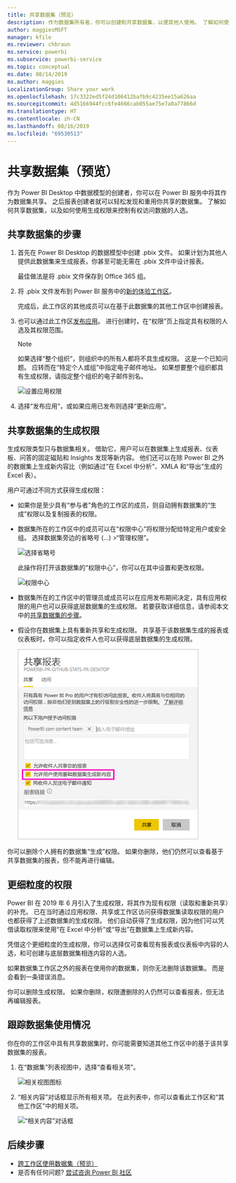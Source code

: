 ```yaml
---
title: 共享数据集（预览）
description: 作为数据集所有者，你可以创建和共享数据集，以便其他人使用。 了解如何使用生成权限来控制有权访问数据的人选。
author: maggiesMSFT
manager: kfile
ms.reviewer: chbraun
ms.service: powerbi
ms.subservice: powerbi-service
ms.topic: conceptual
ms.date: 08/14/2019
ms.author: maggies
LocalizationGroup: Share your work
ms.openlocfilehash: 17c3322ed5f24d106412bafb9c4235ee15a626aa
ms.sourcegitcommit: 4d5166944fcc6fe4666cab055ae75e7a0a77866d
ms.translationtype: HT
ms.contentlocale: zh-CN
ms.lasthandoff: 08/16/2019
ms.locfileid: "69530513"
---
```

# <a name="share-a-dataset-preview"></a>共享数据集（预览）

作为 Power BI Desktop 中数据模型的创建者，你可以在 Power BI 服务中将其作为数据集共享。 之后报表创建者就可以轻松发现和重用你共享的数据集。 了解如何共享数据集，以及如何使用生成权限来控制有权访问数据的人选。

## <a name="steps-to-sharing-your-dataset"></a>共享数据集的步骤

1. 首先在 Power BI Desktop 的数据模型中创建 .pbix 文件。 如果计划为其他人提供此数据集来生成报表，你甚至可能无需在 .pbix 文件中设计报表。

    最佳做法是将 .pbix 文件保存到 Office 365 组。

1. 将 .pbix 文件发布到 Power BI 服务中的[新的体验工作区](service-create-the-new-workspaces.md)。
    
    完成后，此工作区的其他成员可以在基于此数据集的其他工作区中创建报表。

1. 也可以通过此工作区[发布应用](service-create-distribute-apps.md)。 进行创建时，在“权限”页上指定具有权限的人选及其权限范围。

    > [!NOTE]
    > 如果选择“整个组织”，则组织中的所有人都将不具生成权限。 这是一个已知问题。 应转而在“特定个人或组”中指定电子邮件地址。  如果想要整个组织都具有生成权限，请指定整个组织的电子邮件别名。

    ![设置应用权限](media/service-datasets-build-permissions/power-bi-dataset-app-permissions.png)

1. 选择“发布应用”，或如果应用已发布则选择“更新应用”。

## <a name="build-permissions-for-shared-datasets"></a>共享数据集的生成权限

生成权限类型只与数据集相关。 借助它，用户可以在数据集上生成报表、仪表板、问答的固定磁贴和 Insights 发现等新内容。 他们还可以在除 Power BI 之外的数据集上生成新内容比（例如通过“在 Excel 中分析”、XMLA 和“导出”生成的 Excel 表）。

用户可通过不同方式获得生成权限：

- 如果你是至少具有“参与者”角色的工作区的成员，则自动拥有数据集的“生成”权限以及复制报表的权限。
 
- 数据集所在的工作区中的成员可以在“权限中心”将权限分配给特定用户或安全组。 选择数据集旁边的省略号 (...) >“管理权限”。

    ![选择省略号](media/service-datasets-build-permissions/power-bi-dataset-manage-permissions.png)

    此操作将打开该数据集的“权限中心”，你可以在其中设置和更改权限。

    ![权限中心](media/service-datasets-build-permissions/power-bi-dataset-permissions.png)

- 数据集所在的工作区中的管理员或成员可以在应用发布期间决定，具有应用权限的用户也可以获得底层数据集的生成权限。 若要获取详细信息，请参阅本文中的[共享数据集的步骤](#steps-to-sharing-your-dataset)。

- 假设你在数据集上具有重新共享和生成权限。 共享基于该数据集生成的报表或仪表板时，你可以指定收件人也可以获得底层数据集的生成权限。

    ![生成权限](media/service-datasets-build-permissions/power-bi-share-report-allow-users.png)

你可以删除个人拥有的数据集“生成”权限。 如果你删除，他们仍然可以查看基于共享数据集的报表，但不能再进行编辑。

## <a name="more-granular-permissions"></a>更细粒度的权限

Power BI 在 2019 年 6 月引入了生成权限，将其作为现有权限（读取和重新共享）的补充。 已在当时通过应用权限、共享或工作区访问获得数据集读取权限的用户也都获得了上述数据集的生成权限。 他们自动获得了生成权限，因为他们可以凭借读取权限来使用“在 Excel 中分析”或“导出”在数据集上生成新内容。

凭借这个更细粒度的生成权限，你可以选择仅可查看现有报表或仪表板中内容的人选，和可创建与底层数据集相连内容的人选。

如果数据集工作区之外的报表在使用你的数据集，则你无法删除该数据集。 而是会看到一条错误消息。

你可以删除生成权限。 如果你删除，权限遭删除的人仍然可以查看报表，但无法再编辑报表。

## <a name="track-your-dataset-usage"></a>跟踪数据集使用情况

你在你的工作区中具有共享数据集时，你可能需要知道其他工作区中的基于该共享数据集的报表。

1. 在“数据集”列表视图中，选择“查看相关项”。

    ![相关视图图标](media/service-datasets-build-permissions/power-bi-dataset-view-related-to-dataset.png)

1. “相关内容”对话框显示所有相关项。 在此列表中，你可以查看此工作区和“其他工作区”中的相关项。
 
    ![“相关内容”对话框](media/service-datasets-build-permissions/power-bi-dataset-related-workspaces.png)

## <a name="next-steps"></a>后续步骤

- [跨工作区使用数据集（预览）](service-datasets-across-workspaces.md)
- 是否有任何问题? [尝试咨询 Power BI 社区](http://community.powerbi.com/)
